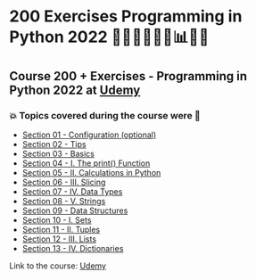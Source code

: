 # 200 Exercises Programming in Python 2022 👩🏻‍💻🤯🐍🤖📊🎲💽
## Course 200 + Exercises - Programming in Python 2022 at [Udemy](https://www.udemy.com/course/200-exercises-programming-in-python-from-a-to-z/)
### 💥 Topics covered during the course were 🚀
- [Section 01 - Configuration (optional)](https://github.com/romulovieira777/200_Exercises_Programming_in_Python_2022/tree/main/Section_01_Configuration_optional)
- [Section 02 - Tips](https://github.com/romulovieira777/200_Exercises_Programming_in_Python_2022/tree/main/Section_02_Tips)
- [Section 03 - Basics](https://github.com/romulovieira777/200_Exercises_Programming_in_Python_2022/tree/main/Section_03_Basics)
- [Section 04 - I. The print() Function](https://github.com/romulovieira777/200_Exercises_Programming_in_Python_2022/tree/main/Section_04_I_The_Print_Function)
- [Section 05 - II. Calculations in Python](https://github.com/romulovieira777/200_Exercises_Programming_in_Python_2022/tree/main/Section_05_II_Calculations_in_Python)
- [Section 06 - III. Slicing](https://github.com/romulovieira777/200_Exercises_Programming_in_Python_2022/tree/main/Section_06_III_Slicing)
- [Section 07 - IV. Data Types](https://github.com/romulovieira777/200_Exercises_Programming_in_Python_2022/tree/main/Section_07_IV_Data_Types)
- [Section 08 - V. Strings](https://github.com/romulovieira777/200_Exercises_Programming_in_Python_2022/tree/main/Section_08_V_Strings)
- [Section 09 - Data Structures](https://github.com/romulovieira777/200_Exercises_Programming_in_Python_2022/tree/main/Section_09_Data_Structures)
- [Section 10 - I. Sets](https://github.com/romulovieira777/200_Exercises_Programming_in_Python_2022/tree/main/Section_10_I_Sets)
- [Section 11 - II. Tuples](https://github.com/romulovieira777/200_Exercises_Programming_in_Python_2022/tree/main/Section_11_II_Tuples)
- [Section 12 - III. Lists](https://github.com/romulovieira777/200_Exercises_Programming_in_Python_2022/tree/main/Section_12_III_Lists)
- [Section 13 - IV. Dictionaries]()

Link to the course: [Udemy](https://www.udemy.com/course/200-exercises-programming-in-python-from-a-to-z/)